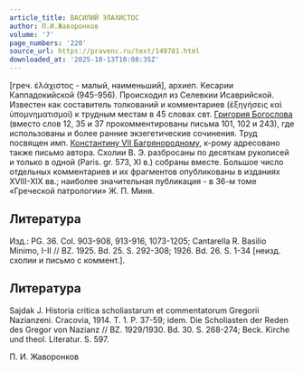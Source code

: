 ```yaml
---
article_title: ВАСИЛИЙ ЭЛАХИСТОС
author: П.И.Жаворонков
volume: '7'
page_numbers: '220'
source_url: https://pravenc.ru/text/149781.html
downloaded_at: '2025-10-13T10:08:35Z'
---
```


[греч. ἐλάχιστος - малый, наименьший], архиеп. Кесарии Каппадокийской (945-956). Происходил из Селевкии Исаврийской. Известен как составитель толкований и комментариев (ἐξηγήσεις καὶ ὑπομνηματισμοί) к трудным местам в 45 словах свт. [Григория Богослова](<https://pravenc.ru/text/Григорий Богослов.html>) (вместо слов 12, 35 и 37 прокомментированы письма 101, 102 и 243), где использованы и более ранние экзегетические сочинения. Труд посвящен имп. [Константину VII Багрянородному](<https://pravenc.ru/text/Константину VII Багрянородному.html>), к-рому адресовано также письмо автора. Схолии В. Э. разбросаны по десяткам рукописей и только в одной (Paris. gr. 573, XI в.) собраны вместе. Большое число отдельных комментариев и их фрагментов опубликованы в изданиях XVIII-XIX вв.; наиболее значительная публикация - в 36-м томе «Греческой патрологии» Ж. П. Миня.

## Литература

Изд.: PG. 36. Col. 903-908, 913-916, 1073-1205; Cantarella R. Basilio Minimo, I-II // BZ. 1925. Bd. 25. S. 292-308; 1926. Bd. 26. S. 1-34 [неизд. схолии и письмо с коммент.].

## Литература

Sajdak J. Historia critica scholiastarum et commentatorum Gregorii Nazianzeni. Cracovia, 1914. T. 1. P. 37-59; idem. Die Scholiasten der Reden des Gregor von Nazianz // BZ. 1929/1930. Bd. 30. S. 268-274; Beck. Kirche und theol. Literatur. S. 597.

П. И. Жаворонков
